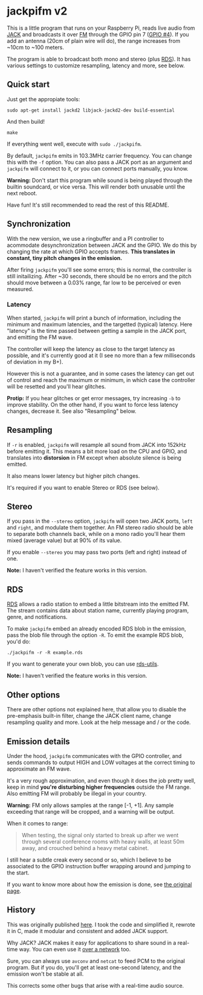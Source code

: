 # jackpifm v2

This is a little program that runs on your Raspberry Pi, reads live audio from [JACK][] and
broadcasts it over [FM][] through the GPIO pin 7 ([GPIO #4][gpio]). If you add
an antenna (20cm of plain wire will do), the range increases from ~10cm to ~100 meters.

The program is able to broadcast both mono and stereo (plus [RDS][]).
It has various settings to customize resampling, latency and more, see below.


## Quick start

Just get the appropiate tools:

    sudo apt-get install jackd2 libjack-jackd2-dev build-essential

And then build!

    make

If everything went well, execute with `sudo ./jackpifm`.

By default, `jackpifm` emits in 103.3MHz carrier frequency. You can change
this with the `-f` option. You can also pass a JACK port as an argument
and `jackpifm` will connect to it, or you can connect ports manually, you
know.

**Warning:** Don't start this program while sound is being played through
the builtin soundcard, or vice versa. This will render both unusable until
the next reboot.

Have fun! It's still recommended to read the rest of this README.


## Synchronization

With the new version, we use a ringbuffer and a PI controller to acommodate
desynchronization between JACK and the GPIO. We do this by changing the rate at which
GPIO accepts frames. **This translates in constant, tiny pitch changes in the
emission.**

After firing `jackpifm` you'll see some errors; this is normal, the controller
is still initailizing. After ~30 seconds, there should be no errors and the
pitch should move between a 0.03% range, far low to be perceived or even
measured.

### Latency

When started, `jackpifm` will print a bunch of information, including the minimum
and maximum latencies, and the targetted (typical) latency. Here "latency" is the
time passed between getting a sample in the JACK port, and emitting the FM wave.

The controller will keep the latency as close to the target latency as possible,
and it's currently good at it (I see no more than a few milliseconds of deviation
in my B+).

However this is not a guarantee, and in some cases the latency can
get out of control and reach the maximum or minimum, in which case
the controller will be resetted and you'll hear glitches.

**Protip:** If you hear glitches or get error messages, try increasing `-b` to improve
stability. On the other hand, if you want to force less latency changes, decrease it.
See also "Resampling" below.


## Resampling

If `-r` is enabled, `jackpifm` will resample all sound from JACK into 152kHz before
emitting it. This means a bit more load on the CPU and GPIO, and translates into
**distorsion** in FM except when absolute silence is being emitted.

It also means lower latency but higher pitch changes.

It's required if you want to enable Stereo or RDS (see below).


## Stereo

If you pass in the `--stereo` option, `jackpifm` will open two JACK ports,
`left` and `right`, and modulate them together. An FM stereo radio should be able
to separate both channels back, while on a mono radio you'll hear them mixed
(average value) but at 90% of its value.

If you enable `--stereo` you may pass two ports (left and right) instead of one.

**Note:** I haven't verified the feature works in this version.


## RDS

[RDS][] allows a radio station to embed a little bitstream into the emitted FM.
The stream contains data about station name, currently playing program, genre,
and notifications.

To make `jackpifm` embed an already encoded RDS blob in the emission, pass
the blob file through the option `-R`. To emit the example RDS blob, you'd do:

    ./jackpifm -r -R example.rds

If you want to generate your own blob, you can use [rds-utils][].

**Note:** I haven't verified the feature works in this version.


## Other options

There are other options not explained here, that allow you to disable the
pre-emphasis built-in filter, change the JACK client name, change resampling
quality and more. Look at the help message and / or the code.


## Emission details

Under the hood, `jackpifm` communicates with the GPIO controller, and sends commands
to output HIGH and LOW voltages at the correct timing to approximate an FM wave.

It's a very rough approximation, and even though it does the job pretty well, keep
in mind **you're disturbing higher frequencies** outside the FM range. Also
emitting FM will probably be illegal in your country.

**Warning:** FM only allows samples at the range [-1, +1]. Any sample exceeding
that range will be cropped, and a warning will be output.

When it comes to range:

> When testing, the signal only started to break up after we went through several
> conference rooms with heavy walls, at least 50m away, and crouched behind a heavy
> metal cabinet.

I still hear a subtle creak every second or so, which I believe to be associated to
the GPIO instruction buffer wrapping around and jumping to the start.

If you want to know more about how the emission is done, see [the original page][original].


## History

This was originally published [here][original]. I took the code and simplified it,
rewrote it in C, made it modular and consistent and added JACK support.

Why JACK? JACK makes it easy for applications to share sound in a real-time way. You can
even use it [over a network][NetJack] too.

Sure, you can always use `avconv` and `netcat` to feed PCM to the original program.
But if you do, you'll get at least one-second latency, and the emission won't be
stable at all.

This corrects some other bugs that arise with a real-time audio source.



[JACK]: http://jackaudio.org "JACK project homepage"
[FM]: http://en.wikipedia.org/wiki/Frequency_modulation "Frequency Modulation"
[RDS]: http://en.wikipedia.org/wiki/Radio_Data_System "Radio Data System"
[NetJack]: http://www.trac.jackaudio.org/wiki/WalkThrough/User/NetJack "NetJack user guide"
[original]: http://www.icrobotics.co.uk/wiki/index.php/Turning_the_Raspberry_Pi_Into_an_FM_Transmitter "Original page"
[gpio]: http://elinux.org/RPi_Low-level_peripherals#General_Purpose_Input.2FOutput_.28GPIO.29
[rds-utils]: https://github.com/mildsunrise/rds-utils
